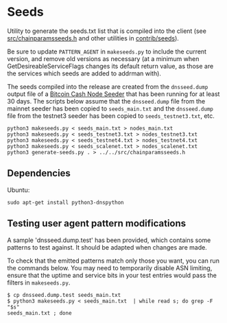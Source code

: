 # Seeds

Utility to generate the seeds.txt list that is compiled into the client
(see [src/chainparamsseeds.h](/src/chainparamsseeds.h) and other utilities in [contrib/seeds](/contrib/seeds)).

Be sure to update `PATTERN_AGENT` in `makeseeds.py` to include the current version,
and remove old versions as necessary (at a minimum when GetDesireableServiceFlags
changes its default return value, as those are the services which seeds are added
to addrman with).

The seeds compiled into the release are created from the `dnsseed.dump` output file of a
[Bitcoin Cash Node Seeder](/src/seeder) that has been running for at least 30 days. The scripts
below assume that the `dnsseed.dump` file from the mainnet seeder has been copied to
`seeds_main.txt` and the `dnsseed.dump` file from the testnet3 seeder has been copied to
`seeds_testnet3.txt`, etc.

    python3 makeseeds.py < seeds_main.txt > nodes_main.txt
    python3 makeseeds.py < seeds_testnet3.txt > nodes_testnet3.txt
    python3 makeseeds.py < seeds_testnet4.txt > nodes_testnet4.txt
    python3 makeseeds.py < seeds_scalenet.txt > nodes_scalenet.txt
    python3 generate-seeds.py . > ../../src/chainparamsseeds.h

## Dependencies

Ubuntu:

    sudo apt-get install python3-dnspython

## Testing user agent pattern modifications

A sample 'dnsseed.dump.test' has been provided, which contains some patterns
to test against. It should be adapted when changes are made.

To check that the emitted patterns match only those you want, you can run
the commands below.
You may need to temporarily disable ASN limiting, ensure that the uptime and
service bits in your test entries would pass the filters in `makeseeds.py`.

```
$ cp dnsseed.dump.test seeds_main.txt
$ python3 makeseeds.py < seeds_main.txt  | while read s; do grep -F "$s"
seeds_main.txt ; done
```
